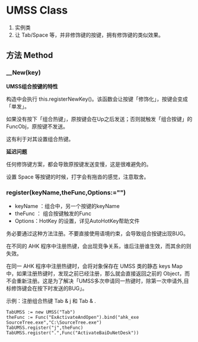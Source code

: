 # UMSS Class

1.  实例类
2.	让 Tab/Space 等，并非修饰键的按键，拥有修饰键的类似效果。

## 方法 Method

### 	__New(key)

**UMSS组合按键的特性**

构造中会执行 this.registerNewKey()。该函数会让按键「修饰化」，按键会变成「单发」。

如果没有按下「组合热键」，原按键会在Up之后发送；否则就触发「组合按键」的FuncObj，原按键不发送。

这有利于对其设置组合热键。

**延迟问题**

任何修饰键方案，都会导致原按键发送变慢，这是很难避免的。

设置 Space 等按键的时候，打字会有拖沓的感觉，注意取舍。

### register(keyName,theFunc,Options:="")

- keyName ：组合中，另一个按键的keyName 
- theFunc ： 组合按键触发的Func
- Options：HotKey 的设置，详见AutoHotKey帮助文件

务必要通过这种方法注册。不要直接使用语境约束，会导致组合按键出现BUG。

在不同的 AHK 程序中注册热键，会出现竞争关系，谁后注册谁生效，而其余的则失效。

在同一 AHK 程序中注册热键时，会将对象保存在 UMSS 类的静态 keys Map 中，如果注册热键时，发现之前已经注册，那么就会直接返回之前的 Object，而不会重新注册。这是为了解决「UMSS多次申请同一热键时，除第一次申请外,目标修饰键会在按下时发送的BUG」。



示例：注册组合热键 Tab & j 和 Tab & .

```autohotkey
TabUMSS := new UMSS("Tab")
theFunc := Func("ExActivateAndOpen").bind("ahk_exe SourceTree.exe","C:\SourceTree.exe")
TabUMSS.register("j",theFunc)
TabUMSS.register(".",Func("ActivateBaiDuNetDesk"))
```